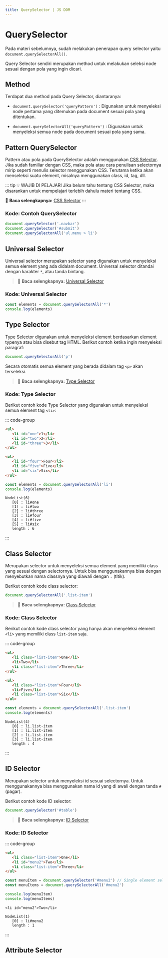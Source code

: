 ```yaml
---
title: QuerySelector | JS DOM
---
```


# QuerySelector

Pada materi sebelumnya, sudah melakukan penerapan query selector yaitu `document.querySelectorAll()`. 

Query Selector sendiri merupakan method untuk melakukan seleksi node sesuai dengan pola yang ingin dicari.

## Method

Terdapat dua method pada Query Selector, diantaranya:

- `document.querySelector('queryPattern')` :
   Digunakan untuk menyeleksi node pertama yang ditemukan pada document sesuai pola yang ditentukan.

- `document.querySelectorAll('queryPattern')` :
   Digunakan untuk menyeleksi semua node pada document sesuai pola yang sama.

## Pattern QuerySelector

Pattern atau pola pada QuerySelector adalah menggunakan [CSS Selector](https://developer.mozilla.org/en-US/docs/Web/CSS/CSS_selectors). Jika sudah familiar dengan CSS, maka pola atau cara penulisan selectornya mirip seperti menulis selector menggunakan CSS. Terutama ketika akan menseleksi suatu element, misalnya menggunakan class, id, tag, dll.

::: tip :bulb: WAJIB DI PELAJARI
Jika belum tahu tentang CSS Selector, maka disarankan untuk mempelajari terlebih dahulu materi tentang CSS.

:memo: **Baca selengkapnya:** [CSS Selector](https://developer.mozilla.org/en-US/docs/Web/CSS/CSS_selectors)
:::

### Kode: Contoh QuerySelector

```js
document.querySelector('.navbar')
document.querySelector('#submit')
document.querySelectorAll('ul.menu > li')
```

## Universal Selector

Universal selector merupakan selector yang digunakan untuk menyeleksi semua element yang ada didalam document. Universal selector ditandai dengan karakter `*`, atau tanda bintang.

> :memo: **Baca selengkapnya:** [Universal Selector](https://developer.mozilla.org/en-US/docs/Web/CSS/Universal_selectors)

### Kode: Universal Selector

```js
const elements = document.querySelectorAll('*')
console.log(elements)
```

## Type Selector

Type Selector digunakan untuk menyeleksi element berdasarkan element typenya atau bisa disebut tag HTML. Berikut contoh ketika ingin menyeleksi paragraf:

```js
document.querySelectorAll('p')
```

Secara otomatis semua element yang berada didalam tag `<p>` akan terseleksi.

> :memo: **Baca selengkapnya:** [Type Selector](https://developer.mozilla.org/en-US/docs/Web/CSS/Type_selectors)

### Kode: Type Selector

Berikut contoh kode Type Selector yang digunakan untuk menyeleksi semua element tag `<li>`:

::: code-group
```html [HTML]
<ul>
   <li id="one">1</li>
   <li id="two">2</li>
   <li id="three">3</li>
</ul>

<ul>
   <li id="four">Four</li>
   <li id="five">Five</li>
   <li id="six">Six</li>
</ul>
```

```js [JavaScript]
const elements = document.querySelectorAll('li')
console.log(elements)
```

``` [Console]
NodeList(6)
   [0] : li#one
   [1] : li#two
   [2] : li#three
   [3] : li#four
   [4] : li#five
   [5] : li#six
   length : 6
```
:::

## Class Selector

Merupakan selector untuk menyeleksi semua element yang memiliki class yang sesuai dengan selectornya. Untuk bisa menggunakannya bisa dengan menyebutkan nama classnya yang diawali dengan `.` (titik).

Berikut contoh kode class selector:

```js
document.querySelectorAll('.list-item')
```

> :memo: **Baca selengkapnya:** [Class Selector](https://developer.mozilla.org/en-US/docs/Web/CSS/Class_selectors)

### Kode: Class Selector

Berikut contoh kode class selector yang hanya akan menyeleksi element `<li>` yang memiliki class `list-item` saja.

::: code-group

```html [HTML]
<ul>
   <li class="list-item">One</li>
   <li>Two</li>
   <li class="list-item">Three</li>
</ul>

<ul>
   <li class="list-item">Four</li>
   <li>Five</li>
   <li class="list-item">Six</li>
</ul>
```

```js [JavaScript]
const elements = document.querySelectorAll('.list-item')
console.log(elements)
```

``` [Console]
NodeList(4)
   [0] : li.list-item
   [1] : li.list-item
   [2] : li.list-item
   [3] : li.list-item
   length : 4
```
:::

## ID Selector

Merupakan selector untuk menyeleksi id sesuai selectornya. Untuk menggunakannya bisa menggunakan nama id yang di awali dengan tanda `#` (pagar).

Berikut contoh kode ID selector:

```js
document.querySelector('#table')
```

> :memo: **Baca selengkapnya:** [ID Selector](https://developer.mozilla.org/en-US/docs/Web/CSS/ID_selectors)

### Kode: ID Selector

::: code-group

```html [HTML]
<ul>
   <li class="list-item">One</li>
   <li id="menu2">Two</li>
   <li class="list-item">Three</li>
</ul>
```

```js [JavaScript]
const menuItem = document.querySelector('#menu2') // Single element selector
const menuItems = document.querySelectorAll('#menu2')

console.log(menuItem)
console.log(menuItems)
```

``` [Console]
<li id="menu2">Two</li>

NodeList(1)
   [0] : li#menu2
   length : 1
```
:::

## Attribute Selector

